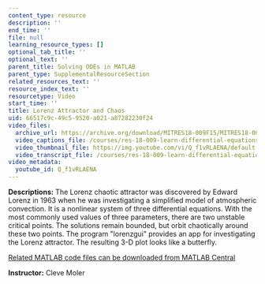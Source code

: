 ```yaml
---
content_type: resource
description: ''
end_time: ''
file: null
learning_resource_types: []
optional_tab_title: ''
optional_text: ''
parent_title: Solving ODEs in MATLAB
parent_type: SupplementalResourceSection
related_resources_text: ''
resource_index_text: ''
resourcetype: Video
start_time: ''
title: Lorenz Attractor and Chaos
uid: 66517c9c-49c5-9520-a021-a87282230f24
video_files:
  archive_url: https://archive.org/download/MITRES18-009F15/MITRES18-009F15_odes_12_300k.mp4
  video_captions_file: /courses/res-18-009-learn-differential-equations-up-close-with-gilbert-strang-and-cleve-moler-fall-2015/6fdd6786bf205f39abdef8ea84e38177_Q_f1vRLAENA.vtt
  video_thumbnail_file: https://img.youtube.com/vi/Q_f1vRLAENA/default.jpg
  video_transcript_file: /courses/res-18-009-learn-differential-equations-up-close-with-gilbert-strang-and-cleve-moler-fall-2015/229a43b80a3915228049830b107c4b8f_Q_f1vRLAENA.pdf
video_metadata:
  youtube_id: Q_f1vRLAENA
---
```


**Descriptions:** The Lorenz chaotic attractor was discovered by Edward Lorenz in 1963 when he was investigating a simplified model of atmospheric convection. It is a nonlinear system of three differential equations. With the most commonly used values of three parameters, there are two unstable critical points. The solutions remain bounded, but orbit chaotically around these two points. The program "lorenzgui" provides an app for investigating the Lorenz attractor. The resulting 3-D plot looks like a butterfly.

[Related MATLAB code files can be downloaded from MATLAB Central](http://www.mathworks.com/matlabcentral/fileexchange/54611)

**Instructor:** Cleve Moler